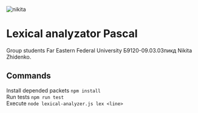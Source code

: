 ![nikita](https://user-images.githubusercontent.com/49750349/200165248-e3069e55-8888-407e-98ba-ca6a33108537.png)
# Lexical analyzator Pascal

Group students Far Eastern Federal University Б9120-09.03.03пикд Nikita Zhidenko.

## Commands
Install depended packets `npm install`</br>
Run tests `npm run test`</br>
Execute `node lexical-analyzer.js lex <line>`
